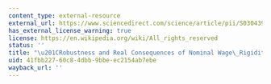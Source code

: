```yaml
---
content_type: external-resource
external_url: https://www.sciencedirect.com/science/article/pii/S0304393205000462
has_external_license_warning: true
license: https://en.wikipedia.org/wiki/All_rights_reserved
status: ''
title: "\u201CRobustness and Real Consequences of Nominal Wage\_Rigidity.\u201D"
uid: 41fbb227-60c8-4dbb-9bbe-ec2154ab7ebe
wayback_url: ''
---
```

